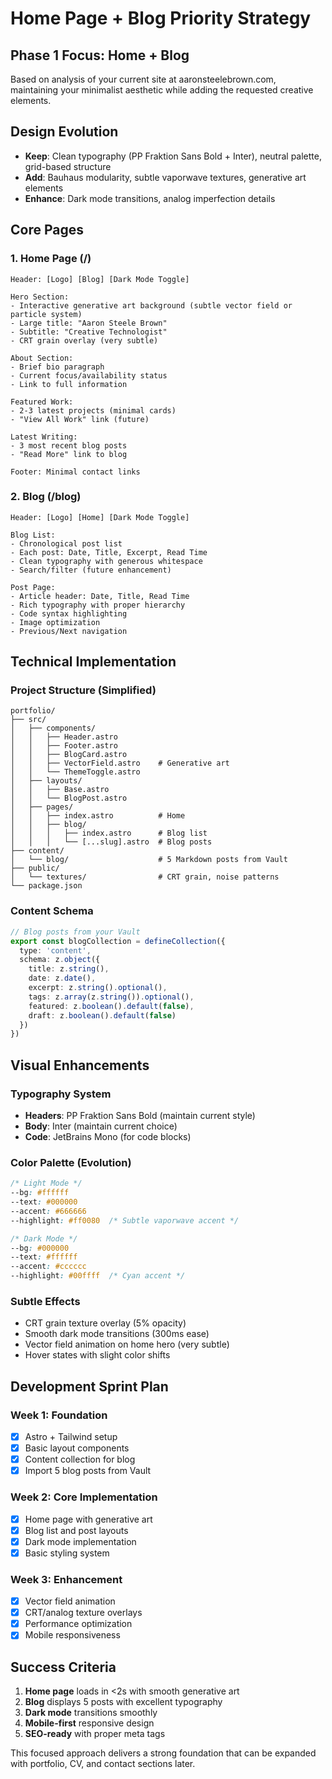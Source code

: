 # Home Page + Blog Priority Strategy

## Phase 1 Focus: Home + Blog
Based on analysis of your current site at aaronsteelebrown.com, maintaining your minimalist aesthetic while adding the requested creative elements.

## Design Evolution
- **Keep**: Clean typography (PP Fraktion Sans Bold + Inter), neutral palette, grid-based structure
- **Add**: Bauhaus modularity, subtle vaporwave textures, generative art elements
- **Enhance**: Dark mode transitions, analog imperfection details

## Core Pages

### 1. Home Page (/)
```
Header: [Logo] [Blog] [Dark Mode Toggle]

Hero Section:
- Interactive generative art background (subtle vector field or particle system)
- Large title: "Aaron Steele Brown"
- Subtitle: "Creative Technologist"
- CRT grain overlay (very subtle)

About Section:
- Brief bio paragraph
- Current focus/availability status
- Link to full information

Featured Work:
- 2-3 latest projects (minimal cards)
- "View All Work" link (future)

Latest Writing:
- 3 most recent blog posts
- "Read More" link to blog

Footer: Minimal contact links
```

### 2. Blog (/blog)
```
Header: [Logo] [Home] [Dark Mode Toggle]

Blog List:
- Chronological post list
- Each post: Date, Title, Excerpt, Read Time
- Clean typography with generous whitespace
- Search/filter (future enhancement)

Post Page:
- Article header: Date, Title, Read Time
- Rich typography with proper hierarchy
- Code syntax highlighting
- Image optimization
- Previous/Next navigation
```

## Technical Implementation

### Project Structure (Simplified)
```
portfolio/
├── src/
│   ├── components/
│   │   ├── Header.astro
│   │   ├── Footer.astro
│   │   ├── BlogCard.astro
│   │   ├── VectorField.astro    # Generative art
│   │   └── ThemeToggle.astro
│   ├── layouts/
│   │   ├── Base.astro
│   │   └── BlogPost.astro
│   ├── pages/
│   │   ├── index.astro          # Home
│   │   ├── blog/
│   │   │   ├── index.astro      # Blog list
│   │   │   └── [...slug].astro  # Blog posts
├── content/
│   └── blog/                    # 5 Markdown posts from Vault
├── public/
│   └── textures/                # CRT grain, noise patterns
└── package.json
```

### Content Schema
```typescript
// Blog posts from your Vault
export const blogCollection = defineCollection({
  type: 'content',
  schema: z.object({
    title: z.string(),
    date: z.date(),
    excerpt: z.string().optional(),
    tags: z.array(z.string()).optional(),
    featured: z.boolean().default(false),
    draft: z.boolean().default(false)
  })
})
```

## Visual Enhancements

### Typography System
- **Headers**: PP Fraktion Sans Bold (maintain current style)
- **Body**: Inter (maintain current choice)
- **Code**: JetBrains Mono (for code blocks)

### Color Palette (Evolution)
```css
/* Light Mode */
--bg: #ffffff
--text: #000000
--accent: #666666
--highlight: #ff0080  /* Subtle vaporwave accent */

/* Dark Mode */
--bg: #000000
--text: #ffffff
--accent: #cccccc
--highlight: #00ffff  /* Cyan accent */
```

### Subtle Effects
- CRT grain texture overlay (5% opacity)
- Smooth dark mode transitions (300ms ease)
- Vector field animation on home hero (very subtle)
- Hover states with slight color shifts

## Development Sprint Plan

### Week 1: Foundation
- [x] Astro + Tailwind setup
- [x] Basic layout components
- [x] Content collection for blog
- [x] Import 5 blog posts from Vault

### Week 2: Core Implementation  
- [x] Home page with generative art
- [x] Blog list and post layouts
- [x] Dark mode implementation
- [x] Basic styling system

### Week 3: Enhancement
- [x] Vector field animation
- [x] CRT/analog texture overlays
- [x] Performance optimization
- [x] Mobile responsiveness

## Success Criteria
1. **Home page** loads in <2s with smooth generative art
2. **Blog** displays 5 posts with excellent typography
3. **Dark mode** transitions smoothly
4. **Mobile-first** responsive design
5. **SEO-ready** with proper meta tags

This focused approach delivers a strong foundation that can be expanded with portfolio, CV, and contact sections later.